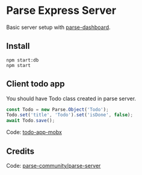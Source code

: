 # Parse Express Server
Basic server setup with [parse-dashboard](https://github.com/parse-community/parse-dashboard).

## Install
```
npm start:db
npm start
```

## Client todo app
You should have Todo class created in parse server.
```JavaScript
const Todo = new Parse.Object('Todo');
Todo.set('title', 'Todo').set('isDone', false);
await Todo.save();
```
Code: [todo-app-mobx](https://github.com/sergous/todo-app-mobx)

## Credits
Code: [parse-community/parse-server](https://github.com/parse-community/parse-server)
